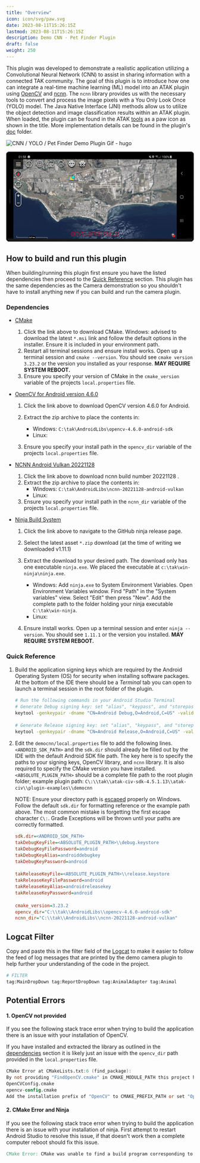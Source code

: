 ```yaml
---
title: "Overview"
icon: icon/svg/paw.svg
date: 2023-08-11T15:26:15Z
lastmod: 2023-08-11T15:26:15Z
description: Demo CNN - Pet Finder Plugin
draft: false
weight: 250
---
```



This plugin was developed to demonstrate a realistic application utilizing a Convolutional Neural Network (CNN) to assist in sharing information with a connected TAK community. The goal of this plugin is to introduce how one can integrate a real-time machine learning (ML) model into an ATAK plugin using [OpenCV](https://github.com/opencv/opencv) and [ncnn](https://github.com/Tencent/ncnn). The `ncnn` library provides us with the necessary tools to convert and process the image pixels with a You Only Look Once (YOLO) model. The Java Native Interface (JNI) methods allow us to utilize the object detection and image classification results within an ATAK plugin. When loaded, the plugin can be found in the ATAK [tools](../doc/7_ATAK_Quick_Reference.md/#toolbar) as a paw icon as shown in the title. More implementation details can be found in the plugin's [doc](./doc) folder.

![CNN / YOLO / Pet Finder Demo Plugin Gif - hugo](/image/plugin/demo-cnn-pet-finder.gif)

![CNN / YOLO / Pet Finder Demo Plugin Gif - local](../../../../assets/image/plugin/demo-cnn-pet-finder.gif)

## How to build and run this plugin

When building/running this plugin first ensure you have the listed dependencies then proceed to the [Quick Reference](#quick-reference) section. This plugin has the same dependencies as the Camera demonstration so you shouldn't have to install anything new if you can build and run the camera plugin.

### Dependencies

- [CMake](https://cmake.org/download/)

  1. Click the link above to download CMake. 
     Windows: advised to download the latest `*.msi` link and follow the default options in the installer. Ensure it is included in your environment path.
  2. Restart all terminal sessions and ensure install works. Open up a terminal session and `cmake --version`. You should see `cmake version 3.23.2` or the version you installed as your response.
     **MAY REQUIRE SYSTEM REBOOT.**
  3. Ensure you specify your version of CMake in the `cmake_version` variable of the projects `local.properties` file.

- [OpenCV for Android version 4.6.0](https://sourceforge.net/projects/opencvlibrary/files/4.6.0/opencv-4.6.0-android-sdk.zip/download)

  1. Click the link above to download OpenCV version 4.6.0 for Android.

  2. Extract the zip archive to place the contents in:
     - Windows: `C:\tak\AndroidLibs\opencv-4.6.0-android-sdk`
     - Linux:

  3. Ensure you specify your install path in the `opencv_dir` variable of the projects `local.properties` file. 

- [NCNN Android Vulkan 20221128](https://sourceforge.net/projects/ncnn.mirror/files/20221128/ncnn-20221128-android-vulkan.zip/download)

  1. Click the link above to download ncnn build number 20221128 .
  2. Extract the zip archive to place the contents in:
     - Windows: `C:\tak\AndroidLibs\ncnn-20221128-android-vulkan`
     - Linux: 
  3. Ensure you specify your install path in the `ncnn_dir` variable of the projects `local.properties` file.

- [Ninja Build System](https://github.com/ninja-build/ninja/releases)

  1. Click the link above to navigate to the GitHub ninja release page. 

  2. Select the latest asset `*.zip` download (at the time of writing we downloaded v1.11.1)
  3. Extract the download to your desired path. The download only has one executable `ninja.exe`. 
     We placed the executable at `c:\tak\win-ninja\ninja.exe`.
     - Windows: Add `ninja.exe` to System Environment Variables. 
       Open Environment Variables window. Find "Path" in the "System variables" view. Select "Edit" then press "New". Add the complete path to the folder holding your ninja executable `C:\tak\win-ninja`.
     - Linux: 
  4. Ensure install works. Open up a terminal session and enter `ninja --version`. You should see `1.11.1` or the version you installed.
     **MAY REQUIRE SYSTEM REBOOT.**

### Quick Reference

1. Build the application signing keys which are required by the Android Operating System (OS) for security when installing software packages.
   At the bottom of the IDE there should be a *Terminal* tab you can open to launch a terminal session in the root folder of the plugin.

   ```sh
   # Run the following commands in your Android Studio Terminal
   # Generate Debug signing key: set "alias", "keypass", and "storepass" flag values as desired
   keytool -genkeypair -dname "CN=Android Debug,O=Android,C=US" -validity 9999 -keystore debug.keystore -alias androiddebugkey -keypass android -storepass android 
   
   # Generate Release signing key: set "alias", "keypass", and "storepass" flag values as desired
   keytool -genkeypair -dname "CN=Android Release,O=Android,C=US" -validity 9999 -keystore release.keystore -alias androidreleasekey -keypass android -storepass android 
   ```

2. Edit the `democnn/local.properties` file to add the following lines.`<ANDROID_SDK_PATH>` and the `sdk.dir` should already be filled out by the IDE with the default Android SDK file path. The key here is to specify the paths to your signing keys,  OpenCV library, and  `ncnn` library. It is also required to specify the CMake version you have installed.
   `<ABSOLUTE_PLUGIN_PATH>` should be a complete file path to the root plugin folder;
    example plugin path: `C\:\\tak\\atak-civ-sdk-4.5.1.13\\atak-civ\\plugin-examples\\democnn` 

   NOTE: Ensure your directory path is [escaped](https://www.gnu.org/software/bash/manual/html_node/Escape-Character.html) properly on Windows. Follow the default `sdk.dir` for formatting reference or the example path above. The most common mistake is forgetting the first escape character `C\:`. Gradle Exceptions will be thrown until your paths are correctly formatted.

   ```ini
   sdk.dir=<ANDROID_SDK_PATH>
   takDebugKeyFile=<ABSOLUTE_PLUGIN_PATH>\\debug.keystore
   takDebugKeyFilePassword=android
   takDebugKeyAlias=androiddebugkey
   takDebugKeyPassword=android
   
   takReleaseKeyFile=<ABSOLUTE_PLUGIN_PATH>\\release.keystore
   takReleaseKeyFilePassword=android
   takReleaseKeyAlias=androidreleasekey
   takReleaseKeyPassword=android
   
   cmake_version=3.23.2
   opencv_dir="C:\\tak\\AndroidLibs\\opencv-4.6.0-android-sdk"
   ncnn_dir="C:\\tak\\AndroidLibs\\ncnn-20221128-android-vulkan"
   ```

## Logcat Filter

Copy and paste this in the filter field of the [Logcat](https://developer.android.com/studio/debug/logcat) to make it easier to follow the feed of log messages that are printed by the demo camera plugin to help further your understanding of the code in the project. 

```sh
# FILTER
tag:MainDropDown tag:ReportDropDown tag:AnimalAdapter tag:Animal 
```

## Potential Errors

#### 1. OpenCV not provided

If you see the following stack trace error when trying to build the application there is an issue with your installation of OpenCV. 

If you have installed and extracted the library as outlined in the [dependencies](#dependencies) section it is likely just an issue with the `opencv_dir` path provided in the `local.properties` file.

```verilog
CMake Error at CMakeLists.txt:6 (find_package):
By not providing "FindOpenCV.cmake" in CMAKE_MODULE_PATH this project has asked CMake to find a package configuration file provided by "OpenCV", but CMake did not find one. Could not find a package configuration file provided by "OpenCV" with any of the following names:
OpenCVConfig.cmake
opencv-config.cmake
Add the installation prefix of "OpenCV" to CMAKE_PREFIX_PATH or set "OpenCV_DIR" to a directory containing one of the above files.  If "OpenCV" provides a separate development package or SDK, be sure it has been installed.
```

#### 2. CMake Error and Ninja

If you see the following stack trace error when trying to build the application there is an issue with your installation of ninja. First attempt to restart Android Studio to resolve this issue, if that doesn't work then a complete computer reboot should fix this issue.

```verilog
CMake Error: CMake was unable to find a build program corresponding to "Ninja".  CMAKE_MAKE_PROGRAM is not set.  You probably need to select a different build tool.
```



